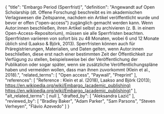 {
    "title": "Embargo Period (Sperrfrist)",
    "definition": "Angewandt auf Open Scholarship (dt. Offene Forschung) beschreibt es im akademischen Verlagswesen die Zeitspanne, nachdem ein Artikel veröffentlicht wurde und bevor er offen (\"open-access\") zugänglich gemacht werden kann. Wenn Autor:innen beschließen, ihren Artikel selbst zu archivieren (z. B. in einem Open-Access-Repositorium), müssen sie alle Sperrfristen beachten. Sperrfristen variieren von sofort bis zu 48 Monaten, wobei 6 und 12 Monate üblich sind (Laakso & Björk, 2013). Sperrfristen können auch für Präregistrierungen, Materialien, und Daten gelten, wenn Autor:innen beschließen, diese erst nach einer bestimmten Zeit der Öffentlichkeit zur Verfügung zu stellen, beispielsweise bei der Veröffentlichung der Publikation oder sogar später, wenn sie zusätzliche Veröffentlichungspläne haben und vermeiden wollen, dass man ihnen zuvorkommt (Klein et al., 2018).",
    "related_terms": [
        "Open access",
        "Paywall",
        "Preprint"
    ],
    "references": [
        "Reference : Klein et al. (2018), Laakso and Björk (2013); https://en.wikipedia.org/wiki/Embargo_(academic_publishing) https://en.wikipedia.org/wiki/Embargo_(academic_publishing)"
    ],
    "alt_related_terms": [
        null
    ],
    "drafted_by": [
        "Aleksandra Lazić"
    ],
    "reviewed_by": [
        "Bradley Baker",
        "Adam Parker",
        "Sam Parsons",
        "Steven Verheyen",
        "Flávio Azevedo"
    ]
}